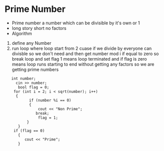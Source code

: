 # Prime Number 

* Prime number a number which can be divisible by it's own or 1 
* long story short no factors
* Algorithm
1) define any Number
2) run loop where loop start from 2 cuase if we divide by everyone can divisble so we don't need and then get number mod i if equal to zero so break loop and set flag 1 means loop terminated and if flag is zero means loop runs starting to end without getting any factors so we are getting prime numbers

``` 
   int number;
     cin >> number;
      bool flag = 0;
    for (int i = 2; i < sqrt(number); i++)
     {
           if (number %i == 0)
           {
               cout << "Non Prime";
              break;
               flag = 1;
          }
      }
    if (flag == 0)
      {
         cout << "Prime";
      }
```